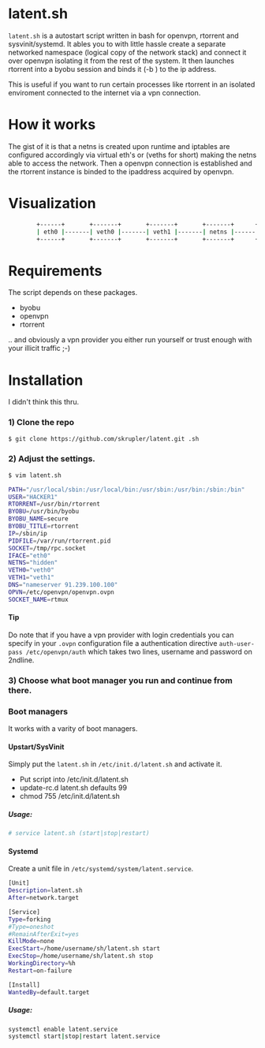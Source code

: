 # latent.sh
`latent.sh` is a autostart script written in bash for openvpn, rtorrent and sysvinit/systemd. It ables you to with little hassle
create a separate networked namespace (logical copy of the network stack) and connect it over openvpn isolating it from the rest of the system. It then launches rtorrent into a byobu session and binds it (-b <ipaddr>) to the ip address.

This is useful if you want to run certain processes like rtorrent in an isolated enviroment connected to the internet
via a vpn connection.

# How it works
The gist of it is that a netns is created upon runtime and iptables are configured accordingly via virtual eth's or (veths for short) making the netns able to access the network.
Then a openvpn connection is established and the rtorrent instance is binded to the ipaddress acquired by openvpn.

# Visualization
```bash
        +------+       +-------+       +-------+       +-------+      +---------+      +----------+
        | eth0 |-------| veth0 |-------| veth1 |-------| netns |------| openvpn |------| rtorrent |
        +------+       +-------+       +-------+       +-------+      +---------+      +----------+
```

# Requirements
The script depends on these packages.

* byobu
* openvpn
* rtorrent

.. and obviously a vpn provider you either run yourself or trust enough with your illicit traffic ;-)

# Installation
I didn't think this thru.

### 1) Clone the repo
```bash
$ git clone https://github.com/skrupler/latent.git .sh
```
### 2) Adjust the settings.
```bash
$ vim latent.sh
```

```bash
PATH="/usr/local/sbin:/usr/local/bin:/usr/sbin:/usr/bin:/sbin:/bin"
USER="HACKER1"
RTORRENT=/usr/bin/rtorrent
BYOBU=/usr/bin/byobu
BYOBU_NAME=secure
BYOBU_TITLE=rtorrent
IP=/sbin/ip
PIDFILE=/var/run/rtorrent.pid
SOCKET=/tmp/rpc.socket
IFACE="eth0"
NETNS="hidden"
VETH0="veth0"
VETH1="veth1"
DNS="nameserver 91.239.100.100"
OPVN=/etc/openvpn/openvpn.ovpn
SOCKET_NAME=rtmux
```

#### Tip
Do note that if you have a vpn provider with login credentials you can specify in your `.ovpn` configuration file a authentication directive `auth-user-pass /etc/openvpn/auth` which takes two lines, username and password on 2ndline.

### 3) Choose what boot manager you run and continue from there.

### Boot managers
It works with a varity of boot managers. 

#### Upstart/SysVinit
Simply put the `latent.sh` in `/etc/init.d/latent.sh` and activate it.

* Put script into /etc/init.d/latent.sh
* update-rc.d latent.sh defaults 99
* chmod 755 /etc/init.d/latent.sh

##### Usage:
```bash
# service latent.sh (start|stop|restart)
```




#### Systemd
Create a unit file in `/etc/systemd/system/latent.service`.

```bash
[Unit]
Description=latent.sh
After=network.target

[Service]
Type=forking
#Type=oneshot
#RemainAfterExit=yes
KillMode=none
ExecStart=/home/username/sh/latent.sh start
ExecStop=/home/username/sh/latent.sh stop
WorkingDirectory=%h
Restart=on-failure

[Install]
WantedBy=default.target
```

##### Usage:

```bash
systemctl enable latent.service
systemctl start|stop|restart latent.service
```
